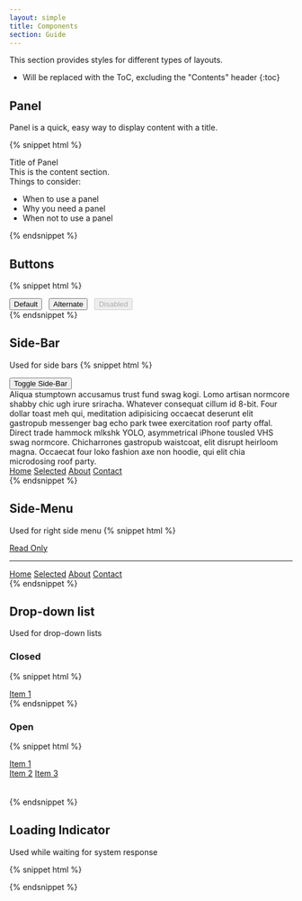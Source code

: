 ```yaml
---
layout: simple
title: Components
section: Guide
---
```


This section provides styles for different types of layouts.

* Will be replaced with the ToC, excluding the "Contents" header
{:toc}

## Panel

Panel is a quick, easy way to display content with a title.

{% snippet html %}
<div class="daptiv-panel">
    <div class="title">Title of Panel</div>
    <div class="content">
        This is the content section.
        <div>
            Things to consider:
            <ul>
                <li>When to use a panel</li>
                <li>Why you need a panel</li>
                <li>When not to use a panel</li>
            </ul>
        </div>
    </div>
</div>
{% endsnippet %}

<br />

## Buttons

{% snippet html %}
<div>
    <button class="daptiv-button">Default</button>&nbsp;&nbsp;
    <button class="daptiv-button alternate">Alternate</button>&nbsp;&nbsp;
    <button class="daptiv-button" disabled="disabled">Disabled</button>
</div>
{% endsnippet %}

## Side-Bar
Used for side bars
{% snippet html %}
<div class="example-flex-column-container">
    <div class="example-left-column"><button onclick="var sidebar = this.parentNode.parentNode.querySelector('.daptiv-side-bar'); sidebar.classList.toggle('slide-out-ltr', !sidebar.classList.toggle('slide-in-rtl'))">Toggle Side-Bar</button>
    <br/>
    Aliqua stumptown accusamus trust fund swag kogi. Lomo artisan normcore shabby chic ugh irure sriracha. Whatever consequat cillum id 8-bit. Four dollar toast meh qui, meditation adipisicing occaecat deserunt elit gastropub messenger bag echo park twee exercitation roof party offal. Direct trade hammock mlkshk YOLO, asymmetrical iPhone tousled VHS swag normcore. Chicharrones gastropub waistcoat, elit disrupt heirloom magna. Occaecat four loko fashion axe non hoodie, qui elit chia microdosing roof party.
    </div>
    <div class="daptiv-side-bar hide-initial">
        <nav class="daptiv-side-menu">
            <a class="daptiv-side-menu-item" href="#" onclick="return false;">Home</a>
            <a class="selected daptiv-side-menu-item" href="#" onclick="return false;">Selected</a>
            <a class="daptiv-side-menu-item" href="#" onclick="return false;">About</a>
            <a class="daptiv-side-menu-item" href="#" onclick="return false;">Contact</a>
        </nav>
    </div>
</div>
{% endsnippet %}
<br />

## Side-Menu
Used for right side menu
{% snippet html %}
<nav class="daptiv-side-bar daptiv-side-menu">
    <a class="daptiv-side-menu-readonly" href="#" onclick="return false;" tabIndex="-1">Read Only</a>
    <hr class="daptiv-side-menu-divider" />
    <a class="daptiv-side-menu-item" href="#" onclick="return false;">Home</a>
    <a class="selected daptiv-side-menu-item" href="#" onclick="return false;">Selected</a>
    <a class="daptiv-side-menu-item" href="#" onclick="return false;">About</a>
    <a class="daptiv-side-menu-item" href="#" onclick="return false;">Contact</a>
</nav>
{% endsnippet %}
<br />

## Drop-down list
Used for drop-down lists<br />

### Closed

{% snippet html %}
<div class="daptiv-drop-down-list">
    <a class="item current" href="#" onclick="return false;"><i class="icon list"></i>Item 1<i class="icon menu"></i></a>
</div>
{% endsnippet %}

### Open

{% snippet html %}
<div class="daptiv-drop-down-list">
    <a class="item current open" href="#" onclick="return false;"><i class="icon list"></i>Item 1<i class="icon menu"></i></a>
    <div class="content">
        <a class="item" href="#" onclick="return false;"><i class="icon calendar"></i>Item 2</a>
        <a class="item" href="#" onclick="return false;"><i class="icon flag"></i>Item 3</a>
    </div>
    <br />
    <br />
</div>
{% endsnippet %}
<br />

## Loading Indicator
Used while waiting for system response<br />

{% snippet html %}
<div class="daptiv-loading">
    <span></span><span></span><span></span>
</div>
{% endsnippet %}
<br />
